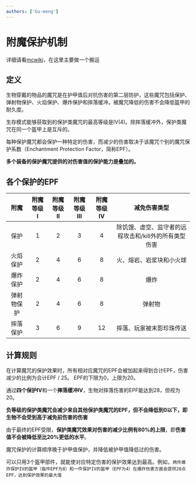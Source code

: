 ```yaml
---
authors: ['Gu-meng']
---
```

# 附魔保护机制
详细请看[mcwiki](https://zh.minecraft.wiki/w/%E7%9B%94%E7%94%B2%E6%9C%BA%E5%88%B6#%E4%BF%9D%E6%8A%A4%E9%AD%94%E5%92%92%E6%9C%BA%E5%88%B6)，在这里主要做一个搬运

## 定义
生物穿戴的物品的魔咒是在护甲值后对抗伤害的第二层防护，这些魔咒包括保护、弹射物保护、火焰保护、爆炸保护和摔落缓冲。被魔咒降低的伤害不会降低盔甲的耐久度。

生存模式能够获取到的保护类魔咒的最高等级是IV(4)。除摔落缓冲外，保护类魔咒在同一个盔甲上是互斥的。

每种保护魔咒都会保护一种特定的伤害，而减少的伤害取决于该魔咒个别的魔咒保护系数（Enchantment Protection Factor，简称EPF）。

**多个装备的保护魔咒提供的对伤害值的保护能力是叠加的。**

## 各个保护的EPF
|    附魔    | 附魔等级 I | 附魔等级 II | 附魔等级 III | 附魔等级 IV |                     减免伤害类型                      |
| :--------: | :--------: | :---------: | :----------: | :---------: | :---------------------------------------------------: |
|    保护    |     1      |      2      |      3       |      4      | 除饥饿、虚空、监守者的远程攻击和/kill外的所有类型伤害 |
|  火焰保护  |     2      |      4      |      6       |      8      |               火、熔岩、岩浆块和小火球                |
|  爆炸保护  |     2      |      4      |      6       |      8      |                         爆炸                          |
| 弹射物保护 |     2      |      4      |      6       |      8      |                        弹射物                         |
|  摔落保护  |     3      |      6      |      9       |     12      |               摔落、玩家被末影珍珠传送                |

## 计算规则
在计算魔咒的保护效果时，所有相对应魔咒的EPF会被加起来得到合计EPF，伤害减少的比例为合计EPF / 25。 EPF的下限为0，上限为20。

通过**四个保护IV**和一个**摔落缓冲IV**，生物对摔落伤害的EPF能达到28，但视为20。

**负等级的保护类魔咒会减少来自其他保护类魔咒的EPF，但不会降低到0以下，即生物不会受到高于减免前伤害的伤害**

由于最终的EPF受限，**保护类魔咒效果对伤害的减少比例有80%的上限**，即**伤害值不会被降低至比20%更低的水平**。

魔咒保护的计算顺序晚于护甲值保护，并降低被护甲值降低过的伤害。

可以只用3个盔甲部件，就能使对应特定伤害的保护效果达到最高。例如，`两件爆炸保护IV的盔甲（每件EPF为8）和一件保护IV的盔甲（EPF为4）在爆炸伤害方面会提供20点EPF，达到保护效果的最大值`